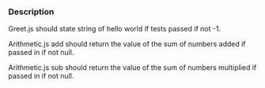### Description
 Greet.js should state string of hello world if tests passed if not -1. 

Arithmetic.js add should return the value of the sum of numbers added if passed in if not null.

Arithmetic.js sub should return the value of the sum of numbers multiplied if passed in if not null.